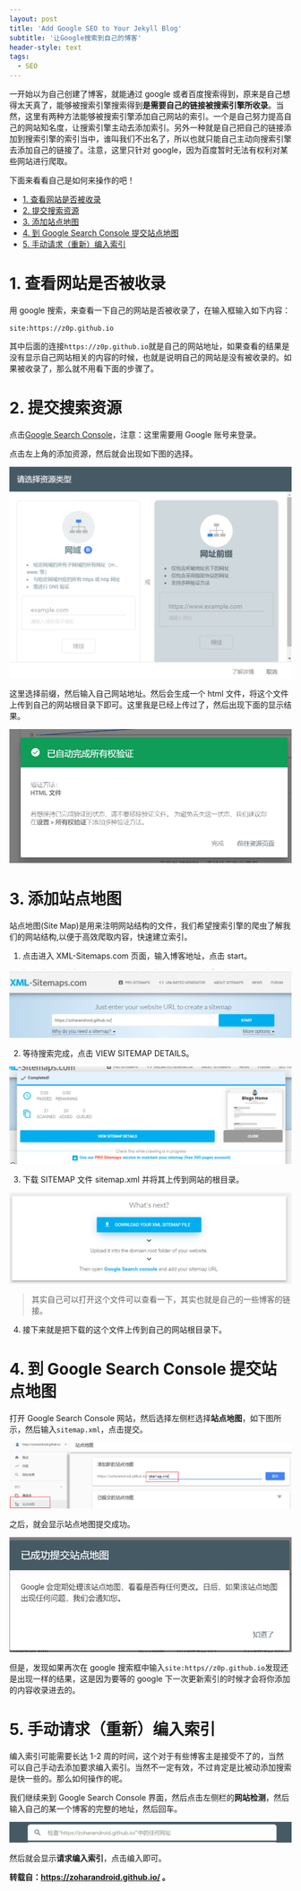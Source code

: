 ```yaml
---
layout: post
title: 'Add Google SEO to Your Jekyll Blog'
subtitle: '让Google搜索到自己的博客'
header-style: text
tags:
  - SEO
---
```


一开始以为自己创建了博客，就能通过 google 或者百度搜索得到，原来是自己想得太天真了，能够被搜索引擎搜索得到**是需要自己的链接被搜索引擎所收录**。当然，这里有两种方法能够被搜索引擎添加自己网站的索引。一个是自己努力提高自己的网站知名度，让搜索引擎主动去添加索引。另外一种就是自己把自己的链接添加到搜索引擎的索引当中，谁叫我们不出名了，所以也就只能自己主动向搜索引擎去添加自己的链接了。注意，这里只针对 google，因为百度暂时无法有权利对某些网站进行爬取。

下面来看看自己是如何来操作的吧！

<!-- TOC -->

- [1. 查看网站是否被收录](#1-查看网站是否被收录)
- [2. 提交搜索资源](#2-提交搜索资源)
- [3. 添加站点地图](#3-添加站点地图)
- [4. 到 Google Search Console 提交站点地图](#4-到google-search-console提交站点地图)
- [5. 手动请求（重新）编入索引](#5-手动请求重新编入索引)

<!-- /TOC -->

# 1. 查看网站是否被收录

用 google 搜索，来查看一下自己的网站是否被收录了，在输入框输入如下内容：

```
site:https://z0p.github.io
```

其中后面的连接`https://z0p.github.io`就是自己的网站地址，如果查看的结果是没有显示自己网站相关的内容的时候，也就是说明自己的网站是没有被收录的。如果被收录了，那么就不用看下面的步骤了。

# 2. 提交搜索资源

点击[Google Search Console](https://search.google.com/search-console?hl=zh)，注意：这里需要用 Google 账号来登录。

点击左上角的添加资源，然后就会出现如下图的选择。

![](/img/in-post/2022-09-26-Jekyll-SEO/%E7%BD%91%E7%AB%99%E8%B5%84%E6%BA%90%E9%80%89%E6%8B%A9.png)

这里选择前缀，然后输入自己网站地址。然后会生成一个 html 文件，将这个文件上传到自己的网站根目录下即可。这里我是已经上传过了，然后出现下面的显示结果。

![](/img/in-post/2022-09-26-Jekyll-SEO/%E5%AE%8C%E6%88%90%E4%B8%8A%E4%BC%A0.png)

# 3. 添加站点地图

站点地图(Site Map)是用来注明网站结构的文件，我们希望搜索引擎的爬虫了解我们的网站结构,以便于高效爬取内容，快速建立索引。

1. 点击进入 XML-Sitemaps.com 页面，输入博客地址，点击 start。

![](/img/in-post/2022-09-26-Jekyll-SEO/%E7%BD%91%E7%AB%99%E5%9C%B0%E5%9B%BE.png)

2. 等待搜索完成，点击 VIEW SITEMAP DETAILS。

![](/img/in-post/2022-09-26-Jekyll-SEO/%E7%BD%91%E7%AB%99%E5%9C%B0%E5%9B%BE%E5%AE%8C%E6%88%90.png)

3. 下载 SITEMAP 文件 sitemap.xml 并将其上传到网站的根目录。

![](/img/in-post/2022-09-26-Jekyll-SEO/%E4%B8%8B%E8%BD%BD%E7%BD%91%E7%AB%99%E5%9C%B0%E5%9B%BE.png)

> 其实自己可以打开这个文件可以查看一下，其实也就是自己的一些博客的链接。

4. 接下来就是把下载的这个文件上传到自己的网站根目录下。

# 4. 到 Google Search Console 提交站点地图

打开 Google Search Console 网站，然后选择左侧栏选择**站点地图**，如下图所示，然后输入`sitemap.xml`，点击提交。

![](/img/in-post/2022-09-26-Jekyll-SEO/%E6%8F%90%E4%BA%A4%E7%AB%99%E7%82%B9%E5%9C%B0%E5%9B%BE.png)

之后，就会显示站点地图提交成功。

![](/img/in-post/2022-09-26-Jekyll-SEO/%E6%8F%90%E4%BA%A4%E7%AB%99%E7%82%B9%E5%9C%B0%E5%9B%BE%E6%88%90%E5%8A%9F.png)

但是，发现如果再次在 google 搜索框中输入`site:https//z0p.github.io`发现还是出现一样的结果，这是因为要等的 google 下一次更新索引的时候才会将你添加的内容收录进去的。

# 5. 手动请求（重新）编入索引

编入索引可能需要长达 1-2 周的时间，这个对于有些博客主是接受不了的，当然可以自己手动去添加要求编入索引。当然不一定有效，不过肯定是比被动添加搜索是快一些的。那么如何操作的呢。

我们继续来到 Google Search Console 界面，然后点击左侧栏的**网站检测**，然后输入自己的某一个博客的完整的地址，然后回车。

![](/img/in-post/2022-09-26-Jekyll-SEO/%E7%BD%91%E7%AB%99%E6%A3%80%E6%B5%8B1.png)

然后就会显示**请求编入索引**，点击编入即可。

**转载自：https://zoharandroid.github.io/ 。**

